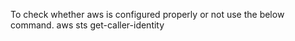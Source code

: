 To check whether aws is configured properly or not use the below command. 
aws sts get-caller-identity
